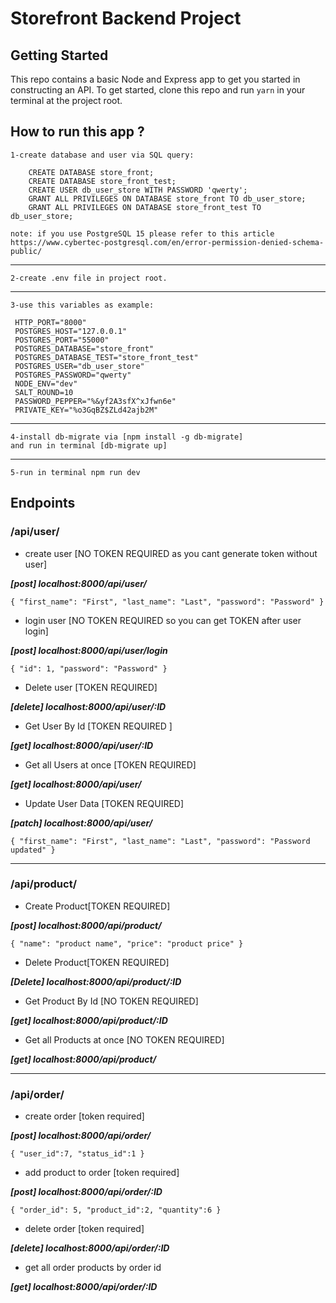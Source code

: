 # Storefront Backend Project

## Getting Started

This repo contains a basic Node and Express app to get you started in constructing an API. To get started, clone this repo and run `yarn` in your terminal at the project root.


## How to run this app ?
    1-create database and user via SQL query:

        CREATE DATABASE store_front;
        CREATE DATABASE store_front_test;
        CREATE USER db_user_store WITH PASSWORD 'qwerty';
        GRANT ALL PRIVILEGES ON DATABASE store_front TO db_user_store;
        GRANT ALL PRIVILEGES ON DATABASE store_front_test TO db_user_store;

    note: if you use PostgreSQL 15 please refer to this article  https://www.cybertec-postgresql.com/en/error-permission-denied-schema-public/
***
    2-create .env file in project root.
***
    3-use this variables as example:

     HTTP_PORT="8000"
     POSTGRES_HOST="127.0.0.1"
     POSTGRES_PORT="55000"
     POSTGRES_DATABASE="store_front"
     POSTGRES_DATABASE_TEST="store_front_test"
     POSTGRES_USER="db_user_store"
     POSTGRES_PASSWORD="qwerty"
     NODE_ENV="dev"
     SALT_ROUND=10
     PASSWORD_PEPPER="%&yf2A3sfX^xJfwn6e"
     PRIVATE_KEY="%o3GqBZ$ZLd42ajb2M"
***
    4-install db-migrate via [npm install -g db-migrate]
    and run in terminal [db-migrate up]
***
    5-run in terminal npm run dev

## Endpoints

### /api/user/
- create user [NO TOKEN REQUIRED as you cant generate token without user]

***[post] localhost:8000/api/user/***

`{
    "first_name": "First",
    "last_name": "Last",
    "password": "Password"
}
`
- login user [NO TOKEN REQUIRED so you can get TOKEN after user login]

***[post] localhost:8000/api/user/login***

`{
    "id": 1,
    "password": "Password"
}
`

- Delete user [TOKEN REQUIRED]

***[delete] localhost:8000/api/user/:ID***

- Get User By Id [TOKEN REQUIRED ]

***[get] localhost:8000/api/user/:ID***


- Get all Users at once [TOKEN REQUIRED]

***[get] localhost:8000/api/user/***

- Update User Data [TOKEN REQUIRED]

***[patch] localhost:8000/api/user/***

`{
    "first_name": "First",
    "last_name": "Last",
    "password": "Password updated"
}
`

--------------------------------------


### /api/product/

- Create Product[TOKEN REQUIRED]

***[post] localhost:8000/api/product/***

`{
"name": "product name",
"price": "product price"
}
`

- Delete Product[TOKEN REQUIRED]

***[Delete] localhost:8000/api/product/:ID***


- Get Product By Id [NO TOKEN REQUIRED]

***[get] localhost:8000/api/product/:ID***


- Get all Products at once [NO TOKEN REQUIRED]

***[get] localhost:8000/api/product/***

----------------------------------------


### /api/order/

- create order [token required]

***[post] localhost:8000/api/order/***

`{
"user_id":7,
"status_id":1
}`

- add product to order [token required]

***[post] localhost:8000/api/order/:ID***

`{
"order_id": 5,
"product_id":2,
"quantity":6
}`


- delete order [token required]

***[delete] localhost:8000/api/order/:ID***

- get all order products by order id

***[get] localhost:8000/api/order/:ID***
